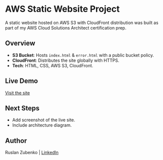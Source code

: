 # AWS Static Website Project

A static website hosted on AWS S3 with CloudFront distribution was built as part of my AWS Cloud Solutions Architect certification prep.

## Overview
- **S3 Bucket**: Hosts `index.html` & `error.html` with a public bucket policy.
- **CloudFront**: Distributes the site globally with HTTPS.
- **Tech**: HTML, CSS, AWS S3, CloudFront.

## Live Demo
[Visit the site](https://ruslanzubenko.com)

## Next Steps
- Add screenshot of the live site.
- Include architecture diagram.

## Author
Ruslan Zubenko | [LinkedIn](https://www.linkedin.com/in/zubenkoruslan)
